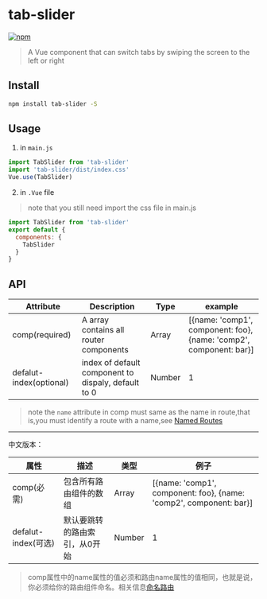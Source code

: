 # tab-slider
[![npm](https://img.shields.io/npm/v/tab-slider.svg)](https://www.npmjs.com/package/tab-slider)
> A Vue component that can switch tabs by swiping the screen to the left or right


## Install
``` bash
npm install tab-slider -S
```
## Usage
1. in `main.js`
``` js
import TabSlider from 'tab-slider'
import 'tab-slider/dist/index.css'
Vue.use(TabSlider)
```
2. in `.Vue` file
> note that you still need import the css file in main.js
``` js
import TabSlider from 'tab-slider'
export default {
  components: {
    TabSlider
  }
}
```
## API
Attribute | Description | Type | example
----|---|---|---
comp(required)|A array contains all router components|Array|[{name: 'comp1', component: foo}, {name: 'comp2', component: bar}]
defalut-index(optional)|index of default component to dispaly, default to 0|Number| 1
> note the `name` attribute in comp must same as the name in route,that is,you must identify a route with a name,see [Named Routes](https://router.vuejs.org/en/essentials/named-routes.html#)
---
中文版本：

属性 | 描述 | 类型 | 例子
----|---|---|---
comp(必需)|包含所有路由组件的数组|Array|[{name: 'comp1', component: foo}, {name: 'comp2', component: bar}]
defalut-index(可选)|默认要跳转的路由索引，从0开始|Number| 1
> comp属性中的name属性的值必须和路由name属性的值相同，也就是说，你必须给你的路由组件命名。相关信息[命名路由](https://router.vuejs.org/zh-cn/essentials/named-routes.html#)
